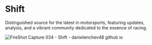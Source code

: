 # Shift
Distinguished source for the latest in motorsports, featuring updates, analysis, and a vibrant community dedicated to the essence of racing.

![FireShot Capture 034 - Shift - danielenchev48 github io](https://github.com/danielenchev48/Shift/assets/123250898/dd693a00-dc34-4e9c-8e93-40e49a3cb27b)
